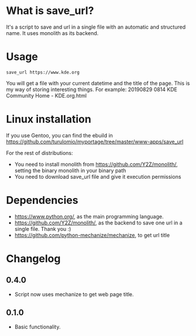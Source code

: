 What is save_url?
=================
It's a script to save and url in a single file with an automatic and structured name. It uses monolith as its backend.

Usage
=====

`save_url https://www.kde.org`

You will get a file with your current datetime and the title of the page. This is my way of storing interesting things. For example: 20190829 0814 KDE Community Home - KDE.org.html

Linux installation
==================

If you use Gentoo, you can find the ebuild in https://github.com/turulomio/myportage/tree/master/www-apps/save_url

For the rest of distributions:

- You need to install monolith from https://github.com/Y2Z/monolith/, setting the binary monolith in your binary path
- You need to download save_url file and give it execution permissions

Dependencies
============
* https://www.python.org/, as the main programming language.
* https://github.com/Y2Z/monolith/, as the backend to save one url in a single file. Thank you :)
* https://github.com/python-mechanize/mechanize, to get url title

Changelog
=========

0.4.0
-----
- Script now uses mechanize to get web page title.

0.1.0
-----
- Basic functionality.
